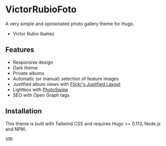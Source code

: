 # VictorRubioFoto

A very simple and opinionated photo gallery theme for Hugo.

- Victor Rubio Ibañez

## Features

- Responsive design
- Dark theme
- Private albums
- Automatic (or manual) selection of feature images
- Justified album views with [Flickr's Justified Layout](https://github.com/flickr/justified-layout)
- Lightbox with [PhotoSwipe](https://photoswipe.com/)
- SEO with Open Graph tags

## Installation

This theme is built with Tailwind CSS and requires Hugo >= 0.113, Node.js and NPM.

VRI



